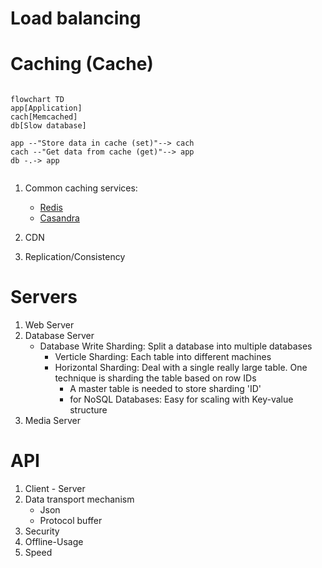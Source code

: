 # Load balancing
# Caching (Cache)

```mermaid

flowchart TD
app[Application]
cach[Memcached]
db[Slow database]

app --"Store data in cache (set)"--> cach
cach --"Get data from cache (get)"--> app
db -.-> app


```

1. Common caching services:
   - [Redis](https://redis.io/)
   - [Casandra](https://cassandra.apache.org/_/index.html)

2. CDN
3. Replication/Consistency

# Servers
1. Web Server
2. Database Server
   - Database Write
     Sharding: Split a database into multiple databases
     - Verticle Sharding: Each table into different machines
     - Horizontal Sharding: Deal with a single really large table. One technique is sharding the table based on row IDs
       - A master table is needed to store sharding 'ID'
       - for NoSQL Databases: Easy for scaling with Key-value structure
4. Media Server

# API
1. Client - Server
2. Data transport mechanism
   - Json
   - Protocol buffer
3. Security
4. Offline-Usage
5. Speed
